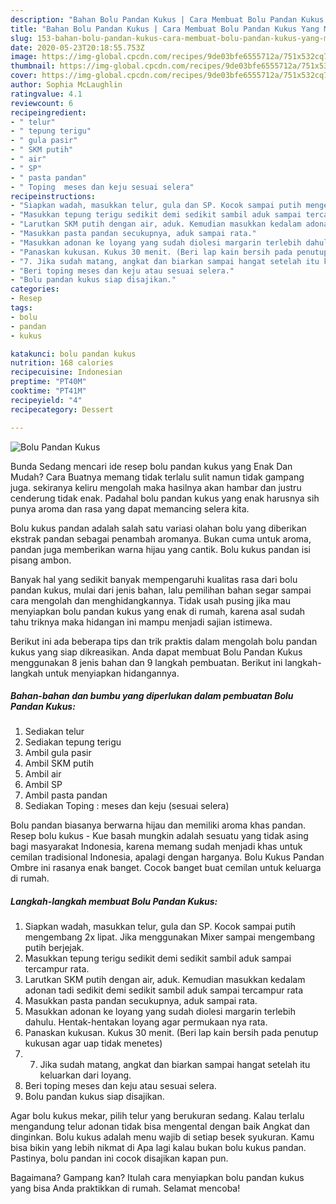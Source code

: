 ```yaml
---
description: "Bahan Bolu Pandan Kukus | Cara Membuat Bolu Pandan Kukus Yang Menggugah Selera"
title: "Bahan Bolu Pandan Kukus | Cara Membuat Bolu Pandan Kukus Yang Menggugah Selera"
slug: 153-bahan-bolu-pandan-kukus-cara-membuat-bolu-pandan-kukus-yang-menggugah-selera
date: 2020-05-23T20:18:55.753Z
image: https://img-global.cpcdn.com/recipes/9de03bfe6555712a/751x532cq70/bolu-pandan-kukus-foto-resep-utama.jpg
thumbnail: https://img-global.cpcdn.com/recipes/9de03bfe6555712a/751x532cq70/bolu-pandan-kukus-foto-resep-utama.jpg
cover: https://img-global.cpcdn.com/recipes/9de03bfe6555712a/751x532cq70/bolu-pandan-kukus-foto-resep-utama.jpg
author: Sophia McLaughlin
ratingvalue: 4.1
reviewcount: 6
recipeingredient:
- " telur"
- " tepung terigu"
- " gula pasir"
- " SKM putih"
- " air"
- " SP"
- " pasta pandan"
- " Toping  meses dan keju sesuai selera"
recipeinstructions:
- "Siapkan wadah, masukkan telur, gula dan SP. Kocok sampai putih mengembang 2x lipat. Jika menggunakan Mixer sampai mengembang putih berjejak."
- "Masukkan tepung terigu sedikit demi sedikit sambil aduk sampai tercampur rata."
- "Larutkan SKM putih dengan air, aduk. Kemudian masukkan kedalam adonan tadi sedikit demi sedikit sambil aduk sampai tercampur rata"
- "Masukkan pasta pandan secukupnya, aduk sampai rata."
- "Masukkan adonan ke loyang yang sudah diolesi margarin terlebih dahulu. Hentak-hentakan loyang agar permukaan nya rata."
- "Panaskan kukusan. Kukus 30 menit. (Beri lap kain bersih pada penutup kukusan agar uap tidak menetes)"
- "7. Jika sudah matang, angkat dan biarkan sampai hangat setelah itu keluarkan dari loyang."
- "Beri toping meses dan keju atau sesuai selera."
- "Bolu pandan kukus siap disajikan."
categories:
- Resep
tags:
- bolu
- pandan
- kukus

katakunci: bolu pandan kukus 
nutrition: 168 calories
recipecuisine: Indonesian
preptime: "PT40M"
cooktime: "PT41M"
recipeyield: "4"
recipecategory: Dessert

---
```



![Bolu Pandan Kukus](https://img-global.cpcdn.com/recipes/9de03bfe6555712a/751x532cq70/bolu-pandan-kukus-foto-resep-utama.jpg)

Bunda Sedang mencari ide resep bolu pandan kukus yang Enak Dan Mudah? Cara Buatnya memang tidak terlalu sulit namun tidak gampang juga. sekiranya keliru mengolah maka hasilnya akan hambar dan justru cenderung tidak enak. Padahal bolu pandan kukus yang enak harusnya sih punya aroma dan rasa yang dapat memancing selera kita.

Bolu kukus pandan adalah salah satu variasi olahan bolu yang diberikan ekstrak pandan sebagai penambah aromanya. Bukan cuma untuk aroma, pandan juga memberikan warna hijau yang cantik. Bolu kukus pandan isi pisang ambon.

Banyak hal yang sedikit banyak mempengaruhi kualitas rasa dari bolu pandan kukus, mulai dari jenis bahan, lalu pemilihan bahan segar sampai cara mengolah dan menghidangkannya. Tidak usah pusing jika mau menyiapkan bolu pandan kukus yang enak di rumah, karena asal sudah tahu triknya maka hidangan ini mampu menjadi sajian istimewa.


Berikut ini ada beberapa tips dan trik praktis dalam mengolah bolu pandan kukus yang siap dikreasikan. Anda dapat membuat Bolu Pandan Kukus menggunakan 8 jenis bahan dan 9 langkah pembuatan. Berikut ini langkah-langkah untuk menyiapkan hidangannya.

<!--inarticleads1-->

##### Bahan-bahan dan bumbu yang diperlukan dalam pembuatan Bolu Pandan Kukus:

1. Sediakan  telur
1. Sediakan  tepung terigu
1. Ambil  gula pasir
1. Ambil  SKM putih
1. Ambil  air
1. Ambil  SP
1. Ambil  pasta pandan
1. Sediakan  Toping : meses dan keju (sesuai selera)


Bolu pandan biasanya berwarna hijau dan memiliki aroma khas pandan. Resep bolu kukus - Kue basah mungkin adalah sesuatu yang tidak asing bagi masyarakat Indonesia, karena memang sudah menjadi khas untuk cemilan tradisional Indonesia, apalagi dengan harganya. Bolu Kukus Pandan Ombre ini rasanya enak banget. Cocok banget buat cemilan untuk keluarga di rumah. 

<!--inarticleads2-->

##### Langkah-langkah membuat Bolu Pandan Kukus:

1. Siapkan wadah, masukkan telur, gula dan SP. Kocok sampai putih mengembang 2x lipat. Jika menggunakan Mixer sampai mengembang putih berjejak.
1. Masukkan tepung terigu sedikit demi sedikit sambil aduk sampai tercampur rata.
1. Larutkan SKM putih dengan air, aduk. Kemudian masukkan kedalam adonan tadi sedikit demi sedikit sambil aduk sampai tercampur rata
1. Masukkan pasta pandan secukupnya, aduk sampai rata.
1. Masukkan adonan ke loyang yang sudah diolesi margarin terlebih dahulu. Hentak-hentakan loyang agar permukaan nya rata.
1. Panaskan kukusan. Kukus 30 menit. (Beri lap kain bersih pada penutup kukusan agar uap tidak menetes)
1. 7. Jika sudah matang, angkat dan biarkan sampai hangat setelah itu keluarkan dari loyang.
1. Beri toping meses dan keju atau sesuai selera.
1. Bolu pandan kukus siap disajikan.


Agar bolu kukus mekar, pilih telur yang berukuran sedang. Kalau terlalu mengandung telur adonan tidak bisa mengental dengan baik Angkat dan dinginkan. Bolu kukus adalah menu wajib di setiap besek syukuran. Kamu bisa bikin yang lebih nikmat di Apa lagi kalau bukan bolu kukus pandan. Pastinya, bolu pandan ini cocok disajikan kapan pun. 

Bagaimana? Gampang kan? Itulah cara menyiapkan bolu pandan kukus yang bisa Anda praktikkan di rumah. Selamat mencoba!

